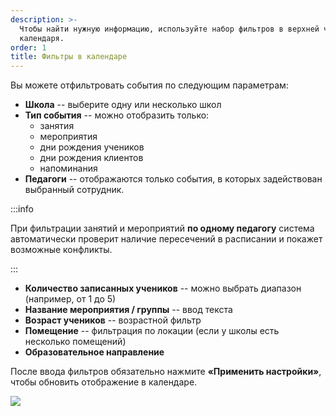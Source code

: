 ```yaml
---
description: >-
  Чтобы найти нужную информацию, используйте набор фильтров в верхней части
  календаря.
order: 1
title: Фильтры в календаре
---
```


Вы можете отфильтровать события по следующим параметрам:

-  **Школа** -- выберите одну или несколько школ
-  **Тип события** -- можно отобразить только:
   -  занятия
   -  мероприятия
   -  дни рождения учеников
   -  дни рождения клиентов
   -  напоминания
-  **Педагоги** -- отображаются только события, в которых задействован выбранный сотрудник.

:::info 

При фильтрации занятий и мероприятий **по одному педагогу** система автоматически проверит наличие пересечений в расписании и покажет возможные конфликты.

:::

-  **Количество записанных учеников** -- можно выбрать диапазон (например, от 1 до 5)
-  **Название мероприятия / группы** -- ввод текста
-  **Возраст учеников** -- возрастной фильтр
-  **Помещение** -- фильтрация по локации (если у школы есть несколько помещений)
-  **Образовательное направление**

После ввода фильтров обязательно нажмите **«Применить настройки»**, чтобы обновить отображение в календаре.

![](./bandicam-2025-06-10-17-50-43-592.gif)